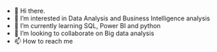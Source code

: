 - 👋 Hi there.
- 👀 I’m interested in Data Analysis and Business Intelligence analysis 
- 🌱 I’m currently learning SQL, Power BI and python 
- 💞️ I’m looking to collaborate on Big data analysis 
- 📫 How to reach me 

<!---
Ifechi22/Ifechi22 is a ✨ special ✨ repository because its `README.md` (this file) appears on your GitHub profile.
You can click the Preview link to take a look at your changes.
--->
